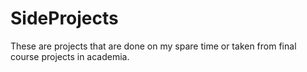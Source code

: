 # SideProjects
These are projects that are done on my spare time or taken from final course projects in academia. 
